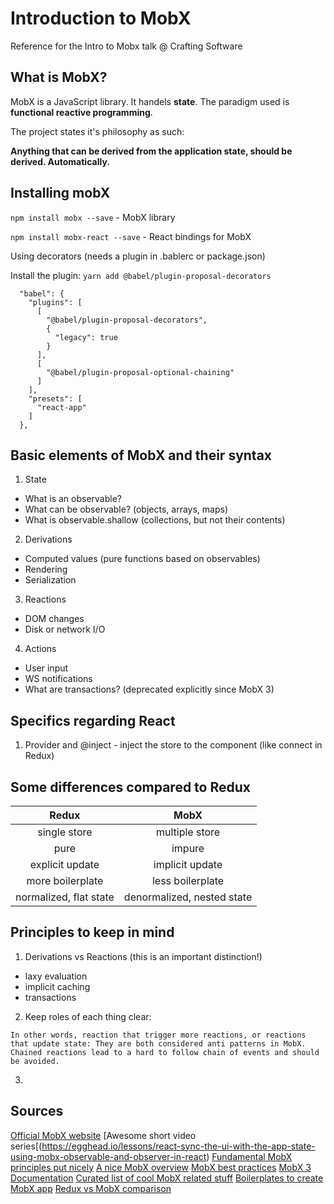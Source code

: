 # Introduction to MobX

Reference for the Intro to Mobx talk @ Crafting Software

## What is MobX?

MobX is a JavaScript library. It handels **state**. 
The paradigm used is **functional reactive programming**.

The project states it's philosophy as such:

**Anything that can be derived from the application state, should be derived. Automatically.**

## Installing mobX

`npm install mobx --save` - MobX library

`npm install mobx-react --save` - React bindings for MobX

Using decorators (needs a plugin in .bablerc or package.json)

Install the plugin:
`yarn add @babel/plugin-proposal-decorators`

```
  "babel": {
    "plugins": [
      [
        "@babel/plugin-proposal-decorators",
        {
          "legacy": true
        }
      ],
      [
        "@babel/plugin-proposal-optional-chaining"
      ]
    ],
    "presets": [
      "react-app"
    ]
  },
```

## Basic elements of MobX and their syntax

1. State
  - What is an observable?
  - What can be observable? (objects, arrays, maps)
  - What is observable.shallow (collections, but not their contents)
  
2. Derivations
  - Computed values (pure functions based on observables)
  - Rendering
  - Serialization

3. Reactions
  - DOM changes
  - Disk or network I/O

4. Actions
  - User input
  - WS notifications
  - What are transactions? (deprecated explicitly since MobX 3)
  
## Specifics regarding React

1. Provider and @inject - inject the store to the component (like connect in Redux)

## Some differences compared to Redux

| Redux  | MobX  |
|:-:|:-:|
|single store   | multiple store  |
| pure  | impure  |
| explicit update  | implicit update  | 
| more boilerplate | less boilerplate |
| normalized, flat state | denormalized, nested state |


## Principles to keep in mind

1. Derivations vs Reactions (this is an important distinction!)
  - laxy evaluation
  - implicit caching
  - transactions
2. Keep roles of each thing clear:
```
In other words, reaction that trigger more reactions, or reactions that update state: They are both considered anti patterns in MobX. Chained reactions lead to a hard to follow chain of events and should be avoided.
```
3.

## Sources
[Official MobX website](https://mobx.js.org/getting-started.html)
[Awesome short video series[(https://egghead.io/lessons/react-sync-the-ui-with-the-app-state-using-mobx-observable-and-observer-in-react)
[Fundamental MobX principles put nicely](https://hackernoon.com/the-fundamental-principles-behind-mobx-7a725f71f3e8)
[A nice MobX overview](https://hackernoon.com/becoming-fully-reactive-an-in-depth-explanation-of-mobservable-55995262a254)
[MobX best practices](https://medium.com/dailyjs/mobx-react-best-practices-17e01cec4140)
[MobX 3 Documentation](https://github.com/mobxjs/mobx/blob/54557dc319b04e92e31cb87427bef194ec1c549c/docs/refguide/api.md)
[Curated list of cool MobX related stuff](https://github.com/mobxjs/awesome-mobx)
[Boilerplates to create MobX app](https://github.com/mobxjs/awesome-mobx#boilerplates)
[Redux vs MobX comparison](https://www.robinwieruch.de/redux-mobx-confusion/)
